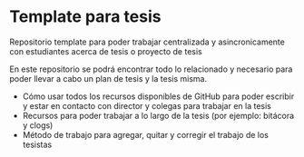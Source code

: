 # Template para tesis
Repositorio template para poder trabajar centralizada y asincronicamente con estudiantes acerca de tesis o proyecto de tesis 

En este repositorio se podrá encontrar todo lo relacionado y
necesario para poder llevar a cabo un plan de tesis y la tesis misma.

- Cómo usar todos los recursos disponibles de GitHub para poder escribir y estar
  en contacto con director y colegas para trabajar en la tesis
- Recursos para poder trabajar a lo largo de la tesis (por ejemplo: bitácora y clogs)
- Método de trabajo para agregar, quitar y corregir el trabajo de los tesistas
